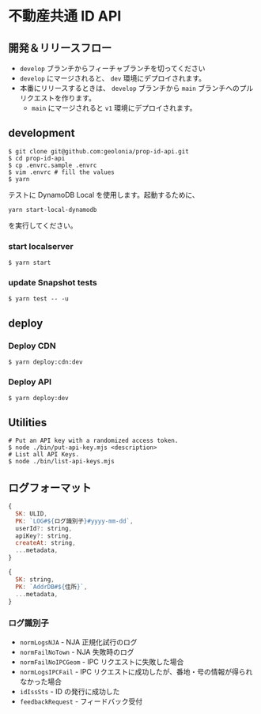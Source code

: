 #  不動産共通 ID API

## 開発＆リリースフロー

* `develop` ブランチからフィーチャブランチを切ってください
* `develop` にマージされると、 `dev` 環境にデプロイされます。
* 本番にリリースするときは、 `develop` ブランチから `main` ブランチへのプルリクエストを作ります。
  * `main` にマージされると `v1` 環境にデプロイされます。

## development

```shell
$ git clone git@github.com:geolonia/prop-id-api.git
$ cd prop-id-api
$ cp .envrc.sample .envrc
$ vim .envrc # fill the values
$ yarn
```

テストに DynamoDB Local を使用します。起動するために、

```
yarn start-local-dynamodb
```

を実行してください。

### start localserver

```shell
$ yarn start
```

### update Snapshot tests

```shell
$ yarn test -- -u
```

## deploy

### Deploy CDN

```shell
$ yarn deploy:cdn:dev
```

### Deploy API

```shell
$ yarn deploy:dev
```

## Utilities

```shell
# Put an API key with a randomized access token.
$ node ./bin/put-api-key.mjs <description>
# List all API Keys.
$ node ./bin/list-api-keys.mjs
```

## ログフォーマット

```javascript
{
  SK: ULID,
  PK: `LOG#${ログ識別子}#yyyy-mm-dd`,
  userId?: string,
  apiKey?: string,
  createAt: string,
  ...metadata,
}
```

```javascript
{
  SK: string,
  PK: `AddrDB#${住所}`,
  ...metadata,
}
```


### ログ識別子

- `normLogsNJA` - NJA 正規化試行のログ
- `normFailNoTown` - NJA 失敗時のログ
- `normFailNoIPCGeom` - IPC リクエストに失敗した場合
- `normLogsIPCFail` -  IPC リクエストに成功したが、番地・号の情報が得られなかった場合
- `idIssSts` - ID の発行に成功した
- `feedbackRequest` - フィードバック受付
